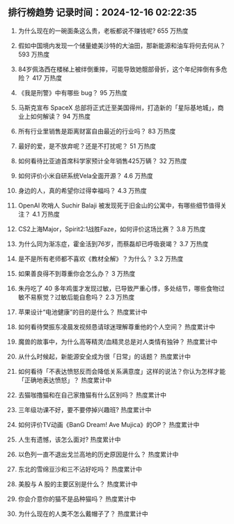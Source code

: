 
## 排行榜趋势 记录时间：2024-12-16 02:22:35
  
  1. 为什么现在的一碗面条这么贵，老板都说不赚钱呢? 655 万热度
    
  2. 假如中国境内发现一个储量媲美沙特的大油田，那新能源和油车将何去何从？ 593 万热度
    
  3. 84岁佩洛西在楼梯上被绊倒重摔，可能导致她髋部骨折，这个年纪摔倒有多危险？ 417 万热度
    
  4. 《我是刑警》中有哪些 bug？ 95 万热度
    
  5. 马斯克宣布 SpaceX 总部将正式迁至美国得州，打造新的「星际基地城」，商业上如何解读？ 94 万热度
    
  6. 所有行业里销售是距离财富自由最近的行业吗？ 83 万热度
    
  7. 最好的爱，是不放弃呢？还是不打扰呢？ 51 万热度
    
  8. 如何看待比亚迪首席科学家预计全年销售425万辆？ 32 万热度
    
  9. 如何评价小米自研系统Vela全面开源？ 4.6 万热度
    
  10. 身边的人，真的希望你过得幸福吗？ 4.3 万热度
    
  11. OpenAI 吹哨人 Suchir Balaji 被发现死于旧金山的公寓中，有哪些细节值得关注？ 4.1 万热度
    
  12. CS2上海Major，Spirit2:1战胜Faze，如何评价这场比赛？ 3.8 万热度
    
  13. 为什么同为渐冻症，霍金活到76岁，而蔡磊却已呼吸衰竭？ 3.7 万热度
    
  14. 是不是所有老师都不喜欢《教材全解》？为什么？ 3.2 万热度
    
  15. 如果善良得不到尊重你会怎么办？ 3 万热度
    
  16. 朱丹吃了 40 多年鸡蛋才发现过敏，已导致严重心悸，多处结节，哪些食物过敏不易察觉？过敏后能自愈吗？ 2.3 万热度
    
  17. 苹果设计“电池健康”的目的是什么？ 热度累计中
    
  18. 如何看待樊振东凌晨发视频恳请球迷理解尊重他的个人空间？ 热度累计中
    
  19. 魔兽的故事中，为什么高等精灵/血精灵总是对人类情有独钟？ 热度累计中
    
  20. 从什么时候起，新能源安全成为很「日常」的话题？ 热度累计中
    
  21. 如何看待「不表达愤怒反而会降低关系满意度」这样的说法？你认为怎样才能「正确地表达愤怒」？ 热度累计中
    
  22. 去猫咖撸猫和在自己家撸猫有什么区别吗？ 热度累计中
    
  23. 三年级功课不好，要不要停掉兴趣班? 热度累计中
    
  24. 如何评价TV动画《BanG Dream! Ave Mujica》的OP？ 热度累计中
    
  25. 人生有遗憾，该怎么面对? 热度累计中
    
  26. 以色列一直不退出戈兰高地的历史原因是什么？ 热度累计中
    
  27. 东北的雪绵豆沙和三不沾好吃吗？ 热度累计中
    
  28. 美股与 A 股的主要区别是什么？ 热度累计中
    
  29. 你会介意你的猫不是品种猫吗？ 热度累计中
    
  30. 为什么现在的人类不怎么戴帽子了？ 热度累计中
    